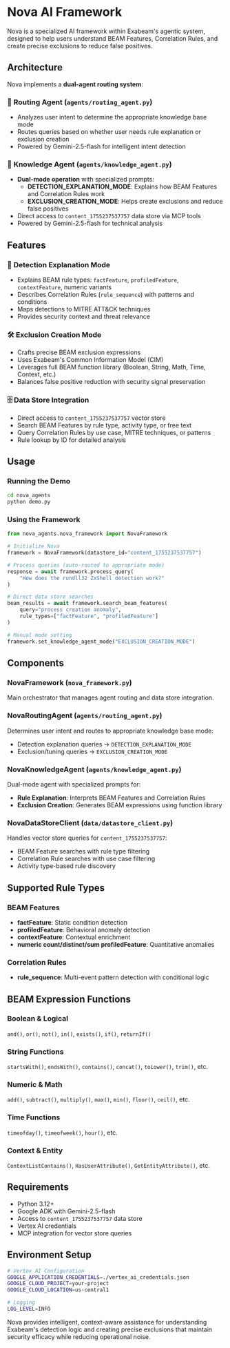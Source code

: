 # Nova AI Framework

Nova is a specialized AI framework within Exabeam's agentic system, designed to help users understand BEAM Features, Correlation Rules, and create precise exclusions to reduce false positives.

## Architecture

Nova implements a **dual-agent routing system**:

### 🏨 **Routing Agent** (`agents/routing_agent.py`)
- Analyzes user intent to determine the appropriate knowledge base mode
- Routes queries based on whether user needs rule explanation or exclusion creation
- Powered by Gemini-2.5-flash for intelligent intent detection

### 🧠 **Knowledge Agent** (`agents/knowledge_agent.py`) 
- **Dual-mode operation** with specialized prompts:
  - **DETECTION_EXPLANATION_MODE**: Explains how BEAM Features and Correlation Rules work
  - **EXCLUSION_CREATION_MODE**: Helps create exclusions and reduce false positives
- Direct access to `content_1755237537757` data store via MCP tools
- Powered by Gemini-2.5-flash for technical analysis

## Features

### 🎯 **Detection Explanation Mode**
- Explains BEAM rule types: `factFeature`, `profiledFeature`, `contextFeature`, numeric variants
- Describes Correlation Rules (`rule_sequence`) with patterns and conditions  
- Maps detections to MITRE ATT&CK techniques
- Provides security context and threat relevance

### 🛠️ **Exclusion Creation Mode**
- Crafts precise BEAM exclusion expressions
- Uses Exabeam's Common Information Model (CIM)
- Leverages full BEAM function library (Boolean, String, Math, Time, Context, etc.)
- Balances false positive reduction with security signal preservation

### 🗄️ **Data Store Integration**
- Direct access to `content_1755237537757` vector store
- Search BEAM Features by rule type, activity type, or free text
- Query Correlation Rules by use case, MITRE techniques, or patterns
- Rule lookup by ID for detailed analysis

## Usage

### Running the Demo
```bash
cd nova_agents
python demo.py
```

### Using the Framework
```python
from nova_agents.nova_framework import NovaFramework

# Initialize Nova
framework = NovaFramework(datastore_id="content_1755237537757")

# Process queries (auto-routed to appropriate mode)
response = await framework.process_query(
    "How does the rundll32 ZxShell detection work?"
)

# Direct data store searches
beam_results = await framework.search_beam_features(
    query="process creation anomaly",
    rule_types=["factFeature", "profiledFeature"]
)

# Manual mode setting
framework.set_knowledge_agent_mode("EXCLUSION_CREATION_MODE")
```

## Components

### NovaFramework (`nova_framework.py`)
Main orchestrator that manages agent routing and data store integration.

### NovaRoutingAgent (`agents/routing_agent.py`)
Determines user intent and routes to appropriate knowledge base mode:
- Detection explanation queries → `DETECTION_EXPLANATION_MODE`
- Exclusion/tuning queries → `EXCLUSION_CREATION_MODE`

### NovaKnowledgeAgent (`agents/knowledge_agent.py`)
Dual-mode agent with specialized prompts for:
- **Rule Explanation**: Interprets BEAM Features and Correlation Rules
- **Exclusion Creation**: Generates BEAM expressions using function library

### NovaDataStoreClient (`data/datastore_client.py`)
Handles vector store queries for `content_1755237537757`:
- BEAM Feature searches with rule type filtering
- Correlation Rule searches with use case filtering
- Activity type-based rule discovery

## Supported Rule Types

### BEAM Features
- **factFeature**: Static condition detection
- **profiledFeature**: Behavioral anomaly detection
- **contextFeature**: Contextual enrichment
- **numeric count/distinct/sum profiledFeature**: Quantitative anomalies

### Correlation Rules
- **rule_sequence**: Multi-event pattern detection with conditional logic

## BEAM Expression Functions

### Boolean & Logical
`and()`, `or()`, `not()`, `in()`, `exists()`, `if()`, `returnIf()`

### String Functions  
`startsWith()`, `endsWith()`, `contains()`, `concat()`, `toLower()`, `trim()`, etc.

### Numeric & Math
`add()`, `subtract()`, `multiply()`, `max()`, `min()`, `floor()`, `ceil()`, etc.

### Time Functions
`timeofday()`, `timeofweek()`, `hour()`, etc.

### Context & Entity
`ContextListContains()`, `HasUserAttribute()`, `GetEntityAttribute()`, etc.

## Requirements

- Python 3.12+
- Google ADK with Gemini-2.5-flash
- Access to `content_1755237537757` data store
- Vertex AI credentials
- MCP integration for vector store queries

## Environment Setup

```bash
# Vertex AI Configuration
GOOGLE_APPLICATION_CREDENTIALS=./vertex_ai_credentials.json
GOOGLE_CLOUD_PROJECT=your-project
GOOGLE_CLOUD_LOCATION=us-central1

# Logging
LOG_LEVEL=INFO
```

Nova provides intelligent, context-aware assistance for understanding Exabeam's detection logic and creating precise exclusions that maintain security efficacy while reducing operational noise.